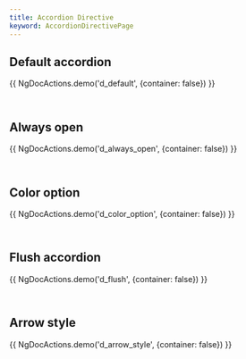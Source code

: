 ```yaml
---
title: Accordion Directive
keyword: AccordionDirectivePage
---
```


## Default accordion

{{ NgDocActions.demo('d_default', {container: false}) }}

```angular-html file="./directive/_default.component.html" group="default" name="html"

```

```angular-ts file="./directive/_default.component.ts"#L1-L6 group="default" name="typescript"

```

## Always open

{{ NgDocActions.demo('d_always_open', {container: false}) }}

```angular-html file="./directive/_always-open.component.html" group="always-open" name="html"

```

```angular-ts file="./directive/_always-open.component.ts"#L1-L6 group="always-open" name="typescript"

```

## Color option

{{ NgDocActions.demo('d_color_option', {container: false}) }}

```angular-html file="./directive/_color-option.component.html" group="color-option" name="html"

```

```angular-ts file="./directive/_color-option.component.ts"#L1-L6 group="color-option" name="typescript"

```

## Flush accordion

{{ NgDocActions.demo('d_flush', {container: false}) }}

```angular-html file="./directive/_flush.component.html" group="flush" name="html"

```

```angular-ts file="./directive/_flush.component.ts"#L1-L6 group="flush" name="typescript"

```

## Arrow style

{{ NgDocActions.demo('d_arrow_style', {container: false}) }}

```angular-html file="./directive/_arrow-style.component.html" group="arrow-style" name="html"

```

```angular-ts file="./directive/_arrow-style.component.ts"#L1-L7 group="arrow-style" name="typescript"

```
